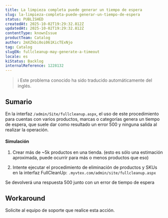 ```yaml
---
title: La limpieza completa puede generar un tiempo de espera
slug: la-limpieza-completa-puede-generar-un-tiempo-de-espera
status: PUBLISHED
createdAt: 2025-10-02T19:29:32.812Z
updatedAt: 2025-10-02T19:29:32.812Z
contentType: knownIssue
productTeam: Catalog
author: 2mXZkbi0oi061KicTExNjo
tag: Catalog
slugEN: fullcleanup-may-generate-a-timeout
locale: es
kiStatus: Backlog
internalReference: 1228132
---
```


>ℹ️ Este problema conocido ha sido traducido automáticamente del inglés.

## Sumario


En la interfaz `/admin/Site/fullcleanup.aspx`, el uso de este procedimiento para cuentas con varios productos, marcas o categorías genera un tiempo de espera, que suele dar como resultado un error 500 y ninguna salida al realizar la operación.


#### Simulación


1) Crear más de ~5k productos en una tienda. (esto es sólo una estimación aproximada, puede ocurrir para más o menos productos que eso)

2) Intente ejecutar el procedimiento de eliminación de productos y SKUs en la interfaz FullCleanUp: `.myvtex.com/admin/site/fullcleanup.aspx`

Se devolverá una respuesta 500 junto con un error de tiempo de espera

## Workaround


Solicite al equipo de soporte que realice esta acción.



